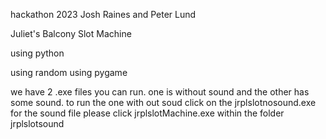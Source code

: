 hackathon 2023 
Josh Raines and Peter Lund

Juliet's Balcony Slot Machine

using python

using random
using pygame



we have 2 .exe files you can run. one is without sound and the other has some sound.
to run the one with out soud click on the jrplslotnosound.exe
for the sound file please click jrplslotMachine.exe within the folder jrplslotsound
